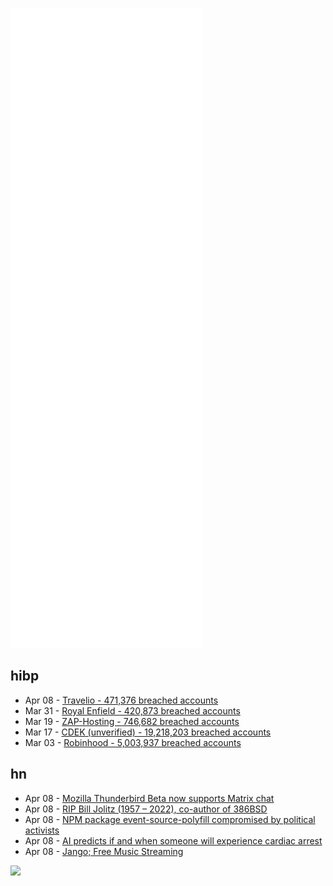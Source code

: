 ![Metrics](https://raw.githubusercontent.com/phixion/phixion/master/metrics.svg)

## hibp

<!--
for https://github.com/phixion/phixion/blob/main/.github/workflows/feeds.yml
-->
<!--START_SECTION:haveibeenpwnd-->
- Apr 08 - [Travelio - 471,376 breached accounts](https://haveibeenpwned.com/PwnedWebsites#Travelio)
- Mar 31 - [Royal Enfield - 420,873 breached accounts](https://haveibeenpwned.com/PwnedWebsites#RoyalEnfield)
- Mar 19 - [ZAP-Hosting - 746,682 breached accounts](https://haveibeenpwned.com/PwnedWebsites#ZAPHosting)
- Mar 17 - [CDEK (unverified) - 19,218,203 breached accounts](https://haveibeenpwned.com/PwnedWebsites#CDEK)
- Mar 03 - [Robinhood - 5,003,937 breached accounts](https://haveibeenpwned.com/PwnedWebsites#Robinhood)
<!--END_SECTION:haveibeenpwnd-->

## hn

<!--
for https://github.com/phixion/phixion/blob/main/.github/workflows/feeds.yml
-->
<!--START_SECTION:hn-->
- Apr 08 - [Mozilla Thunderbird Beta now supports Matrix chat](https://matrix.org/blog/2022/04/08/this-week-in-matrix-2022-04-08#thunderbird)
- Apr 08 - [RIP Bill Jolitz (1957 – 2022), co-author of 386BSD](https://minnie.tuhs.org/pipermail/tuhs/2022-April/025643.html)
- Apr 08 - [NPM package event-source-polyfill compromised by political activists](https://github.com/Yaffle/EventSource/blob/de137927e13d8afac153d2485152ccec48948a7a/src/eventsource.js)
- Apr 08 - [AI predicts if and when someone will experience cardiac arrest](https://hub.jhu.edu/2022/04/07/trayanova-artificial-intelligence-cardiac-arrhythmia/)
- Apr 08 - [Jango; Free Music Streaming](https://www.jango.com)
<!--END_SECTION:hn-->

<!--
for https://yhype.me
-->
![](https://hit.yhype.me/github/profile?user_id=13013670)
